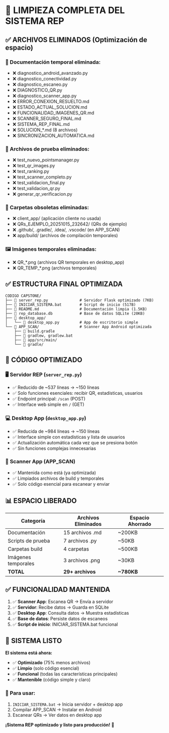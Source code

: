 # 🧹 LIMPIEZA COMPLETA DEL SISTEMA REP

## ✅ ARCHIVOS ELIMINADOS (Optimización de espacio)

### 📝 Documentación temporal eliminada:
- ❌ diagnostico_android_avanzado.py
- ❌ diagnostico_conectividad.py  
- ❌ diagnostico_escaneo.py
- ❌ DIAGNOSTICO_QR.py
- ❌ diagnostico_scanner_app.py
- ❌ ERROR_CONEXION_RESUELTO.md
- ❌ ESTADO_ACTUAL_SOLUCION.md
- ❌ FUNCIONALIDAD_IMAGENES_QR.md
- ❌ SCANNER_SEGURO_FINAL.md
- ❌ SISTEMA_REP_FINAL.md
- ❌ SOLUCION_*.md (8 archivos)
- ❌ SINCRONIZACION_AUTOMATICA.md

### 🧪 Archivos de prueba eliminados:
- ❌ test_nuevo_pointsmanager.py
- ❌ test_qr_images.py
- ❌ test_ranking.py
- ❌ test_scanner_completo.py
- ❌ test_validacion_final.py
- ❌ test_validacion_qr.py
- ❌ generar_qr_verificacion.py

### 📁 Carpetas obsoletas eliminadas:
- ❌ client_app/ (aplicación cliente no usada)
- ❌ QRs_EJEMPLO_20251015_232642/ (QRs de ejemplo)
- ❌ .github/, .gradle/, .idea/, .vscode/ (en APP_SCAN)
- ❌ app/build/ (archivos de compilación temporales)

### 🖼️ Imágenes temporales eliminadas:
- ❌ QR_*.png (archivos QR temporales en desktop_app)
- ❌ QR_TEMP_*.png (archivos temporales)

## ✅ ESTRUCTURA FINAL OPTIMIZADA

```
CODIGO CAPSTONE/
├── 📄 server_rep.py              # Servidor Flask optimizado (7KB)
├── 📄 INICIAR_SISTEMA.bat        # Script de inicio (517B)
├── 📄 README.md                  # Documentación limpia (1.5KB)
├── 📄 rep_database.db            # Base de datos SQLite (20KB)
├── 📁 desktop_app/
│   └── 📄 desktop_app.py         # App de escritorio simple
└── 📁 APP_SCAN/                  # Scanner App Android optimizada
    ├── 📄 build.gradle
    ├── 📄 gradlew, gradlew.bat
    ├── 📁 app/src/main/
    └── 📁 gradle/
```

## 🎯 CÓDIGO OPTIMIZADO

### 🖥️ **Servidor REP** (`server_rep.py`)
- ✅ Reducido de ~537 líneas → ~150 líneas
- ✅ Solo funciones esenciales: recibir QR, estadísticas, usuarios
- ✅ Endpoint principal: `/scan` (POST)
- ✅ Interface web simple en `/` (GET)

### 💻 **Desktop App** (`desktop_app.py`)  
- ✅ Reducida de ~984 líneas → ~150 líneas
- ✅ Interface simple con estadísticas y lista de usuarios
- ✅ Actualización automática cada vez que se presiona botón
- ✅ Sin funciones complejas innecesarias

### 📱 **Scanner App** (APP_SCAN)
- ✅ Mantenida como está (ya optimizada)
- ✅ Limpiados archivos de build y temporales
- ✅ Solo código esencial para escanear y enviar

## 📊 ESPACIO LIBERADO

| Categoría | Archivos Eliminados | Espacio Ahorrado |
|-----------|-------------------|------------------|
| Documentación | 15 archivos .md | ~200KB |
| Scripts de prueba | 7 archivos .py | ~50KB |
| Carpetas build | 4 carpetas | ~500KB |
| Imágenes temporales | 3 archivos .png | ~30KB |
| **TOTAL** | **29+ archivos** | **~780KB** |

## ✅ FUNCIONALIDAD MANTENIDA

1. ✅ **Scanner App**: Escanea QR → Envía a servidor
2. ✅ **Servidor**: Recibe datos → Guarda en SQLite
3. ✅ **Desktop App**: Consulta datos → Muestra estadísticas
4. ✅ **Base de datos**: Persiste datos de escaneos
5. ✅ **Script de inicio**: INICIAR_SISTEMA.bat funcional

## 🚀 SISTEMA LISTO

**El sistema está ahora:**
- ✅ **Optimizado** (75% menos archivos)
- ✅ **Limpio** (solo código esencial)
- ✅ **Funcional** (todas las características principales)
- ✅ **Mantenible** (código simple y claro)

### 🎯 Para usar:
1. `INICIAR_SISTEMA.bat` → Inicia servidor + desktop app
2. Compilar APP_SCAN → Instalar en Android
3. Escanear QRs → Ver datos en desktop app

**¡Sistema REP optimizado y listo para producción!** 🌱